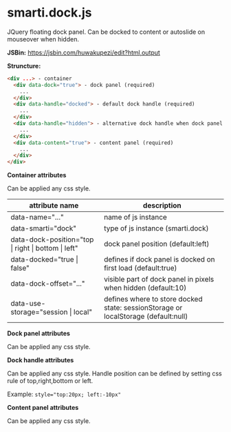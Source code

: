 # smarti.dock.js

JQuery floating dock panel. Can be docked to content or autoslide on mouseover when hidden.

<b>JSBin:</b> https://jsbin.com/huwakupezi/edit?html,output

<b>Struncture:</b>

```html
<div ...> - container
  <div data-dock="true"> - dock panel (required)
    ...
  </div>
  <div data-handle="docked"> - default dock handle (required)
    ...
  </div>
  <div data-handle="hidden"> - alternative dock handle when dock panel is hidden (optional)
    ...
  </div>
  <div data-content="true"> - content panel (required)
    ...
  </div>
</div>
```
<b>Container attributes</b>

Can be applied any css style.

attribute name | description
--- | ---
data-name="..." | name of js instance
data-smarti="dock" | type of js instance (smarti.dock)
data-dock-position="top \| right \| bottom \| left" | dock panel position (default:left)
data-docked="true \| false" | defines if dock panel is docked on first load (default:true)
data-dock-offset="..." | visible part of dock panel in pixels when hidden (default:10)
data-use-storage="session \| local" | defines where to store docked state: sessionStorage or localStorage (default:null)

<b>Dock panel attributes</b>

Can be applied any css style.

<b>Dock handle attributes</b>

Can be applied any css style. Handle position can be defined by setting css rule of top,right,bottom or left.

Example: `style="top:20px; left:-10px"`

<b>Content panel attributes</b>

Can be applied any css style.
